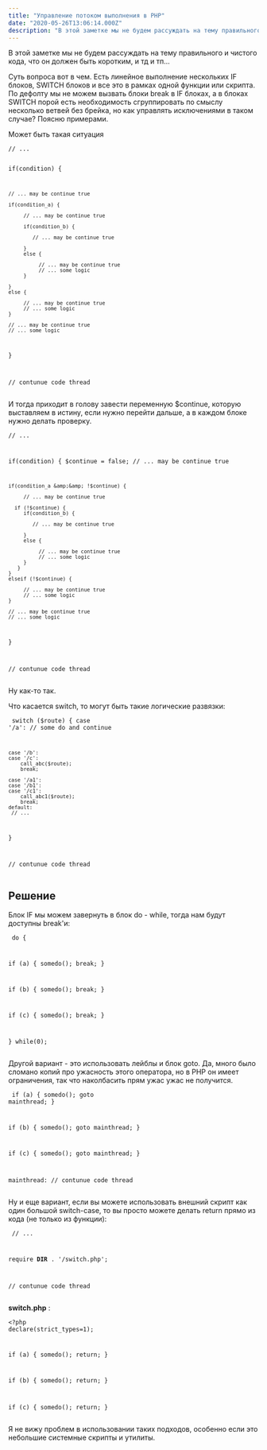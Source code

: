 ```yaml
---
title: "Управление потоком выполнения в PHP"
date: "2020-05-26T13:06:14.000Z"
description: "В этой заметке мы не будем рассуждать на тему правильного и чистого кода, что он должен быть коротким, и тд и тп...  Суть вопрос"
---
```


<p>В этой заметке мы не будем рассуждать на тему правильного и чистого кода, что он должен быть коротким, и тд и тп...</p><p>Суть вопроса вот в чем. Есть линейное выполнение нескольких IF блоков, SWITCH блоков и все это в рамках одной функции или скрипта. По дефолту мы не можем вызвать блоки break в IF блоках, а в блоках SWITCH порой есть необходимость сгруппировать по смыслу несколько ветвей без брейка, но как управлять исключениями в таком случае? Поясню примерами.</p><p>Может быть такая ситуация</p><pre><code class="language-php">// ...

if(condition) {

    // ... may be continue true

    if(condition_a) {

         // ... may be continue true

         if(condition_b) {

			// ... may be continue true

         }
         else {

              // ... may be continue true
			  // ... some logic
         }

    }
    else {

         // ... may be continue true
	     // ... some logic
    }

	// ... may be continue true
    // ... some logic
}

// contunue code thread
</code></pre><p>И тогда приходит в голову завести переменную $continue, которую выставляем в истину, если нужно перейти дальше, а в каждом блоке нужно делать проверку.</p><pre><code class="language-php">// ...

if(condition) {
    $continue = false;
    // ... may be continue true

    if(condition_a &amp;&amp; !$continue) {

         // ... may be continue true

	  if (!$continue) {
         if(condition_b) {

			// ... may be continue true

         }
         else {

              // ... may be continue true
			  // ... some logic
         }
       }
    }
    elseif (!$continue) {

         // ... may be continue true
	     // ... some logic
    }

	// ... may be continue true
    // ... some logic
}

// contunue code thread</code></pre><p>Ну как-то так.</p><p>Что касается switch, то могут быть такие логические развязки:</p><pre><code class="language-php">
switch ($route) {
    case '/a':
    	// some do and continue
    
    case '/b':
    case '/c':
    	call_abc($route);
        break;

    case '/a1':
    case '/b1':
    case '/c1':
    	call_abc1($route);
		break;
    default:
     // ...
}

// contunue code thread</code></pre><h2 id="-">Решение</h2><p>Блок IF мы можем завернуть в блок do - while, тогда нам будут доступны break'и:</p><pre><code class="language-php">
do {


   if (a) { somedo(); break; }

   if (b) { somedo(); break; }

   if (c) { somedo(); break; }


} while(0);</code></pre><p>Другой вариант - это использовать лейблы и блок goto. Да, много было сломано копий про ужасность этого оператора, но в PHP он имеет ограничения, так что наколбасить прям ужас ужас не получится.</p><pre><code class="language-php">
if (a) { somedo(); goto mainthread; }

if (b) { somedo(); goto mainthread; }

if (c) { somedo(); goto mainthread; }


mainthread:
// contunue code thread</code></pre><p>Ну и еще вариант, если вы можете использовать внешний скрипт как один большой switch-case, то вы просто можете делать return прямо из кода (не только из функции):</p><pre><code class="language-php">
// ...

require __DIR__ . '/switch.php';

// contunue code thread</code></pre><p><strong>switch.php</strong> :</p><pre><code class="language-php">&lt;?php declare(strict_types=1);

if (a) { somedo(); return; }

if (b) { somedo(); return; }

if (c) { somedo(); return; }
</code></pre><p>Я не вижу проблем в использовании таких подходов, особенно если это небольшие системные скрипты и утилиты.</p>

